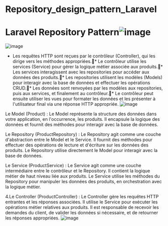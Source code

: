 # Repository_design_pattern_Laravel

# Laravel Repository Pattern![image](https://github.com/AbetiouSN/Repository_design_pattern_Laravel/assets/89549277/080af51e-49be-43b8-a731-3b3501872e97)

![image](https://github.com/AbetiouSN/Repository_design_pattern_Laravel/assets/89549277/52c55ec3-0ef6-4c3f-a5d0-91974345e5e6)

* Les requêtes HTTP sont reçues par le contrôleur (Controller), qui les dirige vers les méthodes appropriées.* Le contrôleur utilise les services (Service) pour gérer la logique métier associée aux produits.* Les services interagissent avec les repositories pour accéder aux données des produits.* Les repositories utilisent les modèles (Models) pour interagir avec la base de données et effectuer les opérations CRUD.* Les données sont renvoyées par les modèles aux repositories, puis aux services, et finalement au contrôleur.* Le contrôleur peut ensuite utiliser les vues pour formater les données et les présenter à l'utilisateur final via une réponse HTTP appropriée.
![image](https://github.com/AbetiouSN/Repository_design_pattern_Laravel/assets/89549277/af6c894d-2d4a-4d4a-b30d-13958dbfbbc9)

Le Model (Product) :
Le Model représente la structure des données dans votre application, en l'occurrence, les produits.
Il encapsule la logique des données et fournit des méthodes pour interagir avec la base de données.

Le Repository (ProductRepository) :
Le Repository agit comme une couche d'abstraction entre le Model et le Service.
Il fournit des méthodes pour effectuer des opérations de lecture et d'écriture sur les données des produits.
Le Repository utilise directement le Model pour interagir avec la base de données.

Le Service (ProductService) :
Le Service agit comme une couche intermédiaire entre le contrôleur et le Repository.
Il contient la logique métier de haut niveau liée aux produits.
Le Service utilise les méthodes du Repository pour manipuler les données des produits, en orchestration avec la logique métier. 

4.Le Controller (ProductController) :
Le Controller gère les requêtes HTTP entrantes et les réponses associées.
Il utilise le Service pour exécuter les opérations métier relatives aux produits.
Il est responsable de recevoir les demandes du client, de valider les données si nécessaire, et de retourner les réponses appropriées.
![image](https://github.com/AbetiouSN/Repository_design_pattern_Laravel/assets/89549277/d4e7f348-f043-4472-82ba-c508da7fe632)
